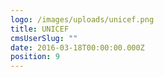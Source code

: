 ```yaml
---
logo: /images/uploads/unicef.png
title: UNICEF
cmsUserSlug: ""
date: 2016-03-18T00:00:00.000Z
position: 9
---
```


